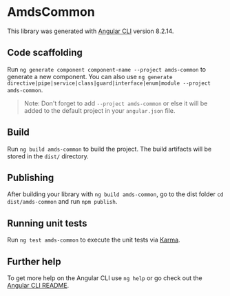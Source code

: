 # AmdsCommon

This library was generated with [Angular CLI](https://github.com/angular/angular-cli) version 8.2.14.

## Code scaffolding

Run `ng generate component component-name --project amds-common` to generate a new component. You can also use `ng generate directive|pipe|service|class|guard|interface|enum|module --project amds-common`.
> Note: Don't forget to add `--project amds-common` or else it will be added to the default project in your `angular.json` file. 

## Build

Run `ng build amds-common` to build the project. The build artifacts will be stored in the `dist/` directory.

## Publishing

After building your library with `ng build amds-common`, go to the dist folder `cd dist/amds-common` and run `npm publish`.

## Running unit tests

Run `ng test amds-common` to execute the unit tests via [Karma](https://karma-runner.github.io).

## Further help

To get more help on the Angular CLI use `ng help` or go check out the [Angular CLI README](https://github.com/angular/angular-cli/blob/master/README.md).
